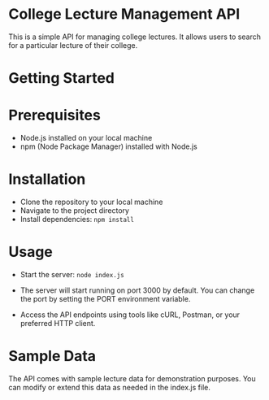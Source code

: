 # College Lecture Management API

This is a simple API for managing college lectures. It allows users to search for a particular lecture of their college.

# Getting Started

# Prerequisites
 - Node.js installed on your local machine
 - npm (Node Package Manager) installed with Node.js

# Installation
 - Clone the repository to your local machine
 - Navigate to the project directory
 - Install dependencies: `npm install`

# Usage

- Start the server: `node index.js`

- The server will start running on port 3000 by default. You can change the port by setting the PORT environment variable.

- Access the API endpoints using tools like cURL, Postman, or your preferred HTTP client.


# Sample Data

The API comes with sample lecture data for demonstration purposes. You can modify or extend this data as needed in the index.js file.
